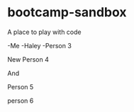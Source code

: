 # bootcamp-sandbox
A place to play with code

-Me
-Haley
-Person 3

New Person 4

And

Person 5

person 6